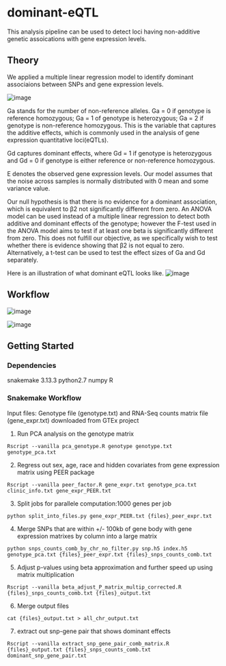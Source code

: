 # dominant-eQTL
This analysis pipeline can be used to detect loci having non-additive genetic assoications with gene expression levels. 


## Theory

We applied a multiple linear regression model to identify dominant associaions between SNPs and gene expression levels. 

![image](https://user-images.githubusercontent.com/17937089/49409717-adadf480-f716-11e8-8c8b-f01a83d8e930.png)

Ga stands for the number of non-reference alleles. Ga = 0 if genotype is reference homozygous; Ga = 1 of genotype is heterozygous; Ga = 2 if genotype is non-reference homozygous. This is the variable that captures the additive effects, which is commonly used in the analysis of gene expression quantitative loci(eQTLs).

Gd captures dominant effects, where Gd = 1 if genotype is heterozygous and Gd = 0 if genotype is either reference or non-reference homozygous. 

E denotes the observed gene expression levels. Our model assumes that the noise across samples is normally distributed with 0 mean and some variance value.

Our null hypothesis is that there is no evidence for a dominant association, which is equivalent to β2 not significantly different from zero. An ANOVA model can be used instead of a multiple linear regression to detect both additive and dominant effects of the genotype; however the F-test used in the ANOVA model aims to test if at least one beta is significantly different from zero. This does not fulfill our objective, as we specifically wish to test whether there is evidence showing that β2 is not equal to zero. Alternatively, a t-test can be used to test the effect sizes of Ga and Gd separately.

Here is an illustration of what dominant eQTL looks like.
![image](https://user-images.githubusercontent.com/17937089/49410303-0088ab80-f719-11e8-8859-77401fc4cd22.png)


## Workflow

![image](https://user-images.githubusercontent.com/17937089/49410437-72f98b80-f719-11e8-90cc-99cbdea859e6.png)

![image](https://user-images.githubusercontent.com/17937089/49410444-83116b00-f719-11e8-9ceb-1a8ead1c4e77.png)

## Getting Started
### Dependencies
snakemake 3.13.3
python2.7
numpy
R

### Snakemake Workflow
Input files: Genotype file (genotype.txt) and RNA-Seq counts matrix file (gene_expr.txt) downloaded from GTEx project
1. Run PCA analysis on the genotype matrix
```
Rscript --vanilla pca_genotype.R genotype genotype.txt genotype_pca.txt 

```

2. Regress out sex, age, race and hidden covariates from gene expression matrix using PEER package
```
Rscript --vanilla peer_factor.R gene_expr.txt genotype_pca.txt clinic_info.txt gene_expr_PEER.txt

```

3. Split jobs for parallele computation:1000 genes per job
 ```
 python split_into_files.py gene_expr_PEER.txt {files}_peer_expr.txt

 ```
 
4. Merge SNPs that are within +/- 100kb of gene body with gene expression matrixes by column into a large matrix
```
python snps_counts_comb_by_chr_no_filter.py snp.h5 index.h5 genotype_pca.txt {files}_peer_expr.txt {files}_snps_counts_comb.txt

```
5. Adjust p-values using beta approximation and further speed up using matrix multiplication
```
Rscript --vanilla beta_adjust_P_matrix_multip_corrected.R {files}_snps_counts_comb.txt {files}_output.txt

```
6. Merge output files
```
cat {files}_output.txt > all_chr_output.txt

```
7. extract out snp-gene pair that shows dominant effects
```
Rscript --vanilla extract_snp_gene_pair_comb_matrix.R {files}_output.txt {files}_snps_counts_comb.txt dominant_snp_gene_pair.txt

```



